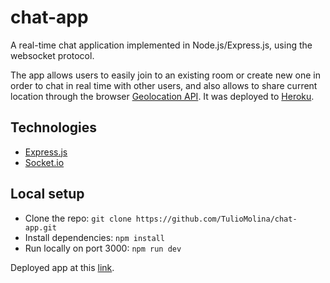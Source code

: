 # chat-app
A real-time chat application implemented in Node.js/Express.js, using the websocket protocol.

The app allows users to easily join to an existing room or create new one in order to chat in real time with other users, and also allows to share current location through the browser [Geolocation API](https://developer.mozilla.org/en-US/docs/Web/API/Geolocation_API). It was deployed to [Heroku](https://devcenter.heroku.com/).

## Technologies
- [Express.js](https://expressjs.com/)
- [Socket.io](https://socket.io/)

## Local setup
- Clone the repo: `git clone https://github.com/TulioMolina/chat-app.git`
- Install dependencies: `npm install`
- Run locally on port 3000: `npm run dev`

Deployed app at this [link](https://tm-chat-app.herokuapp.com/).
